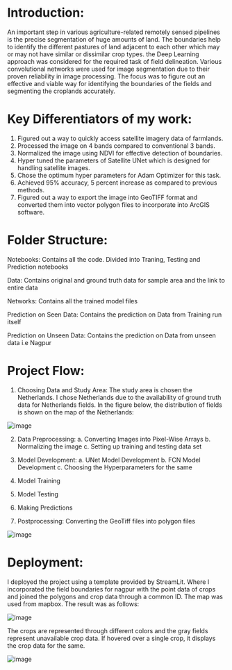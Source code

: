 # Introduction:
An important step in various agriculture-related remotely sensed pipelines is the precise segmentation of huge amounts of land. The boundaries help to identify the different pastures of land adjacent to each other which may or may not have similar or dissimilar crop types. the Deep Learning approach was considered for the required task of field delineation. Various convolutional networks were used for image segmentation due to their proven reliability in image processing. The focus was to figure out an effective and viable way for identifying the boundaries of the fields and segmenting the croplands accurately.

# Key Differentiators of my work: 
1.	Figured out a way to quickly access satellite imagery data of farmlands.
2.	Processed the image on 4 bands compared to conventional 3 bands.
3.	Normalized the image using NDVI for effective detection of boundaries.
4.	Hyper tuned the parameters of Satellite UNet which is designed for handling satellite images.
5.	Chose the optimum hyper parameters for Adam Optimizer for this task.
6.	Achieved 95% accuracy, 5 percent increase as compared to previous methods.
7.	Figured out a way to export the image into GeoTIFF format and converted them into vector polygon files to incorporate into ArcGIS software.

# Folder Structure:

Notebooks: Contains all the code. Divided into Traning, Testing and Prediction notebooks

Data: Contains original and ground truth data for sample area and the link to entire data

Networks: Contains all the trained model files

Prediction on Seen Data: Contains the prediction on Data from Training run itself

Prediction on Unseen Data: Contains the prediction on Data from unseen data i.e Nagpur

# Project Flow:
 1.	Choosing Data and Study Area:
The study area is chosen the Netherlands. I chose Netherlands due to the availability of ground truth data for Netherlands fields. In the figure below, the distribution of fields is shown on the map of the Netherlands:


![image](https://user-images.githubusercontent.com/87564754/213633900-fc4db49f-29b4-483a-a28e-9f465ebca837.png)


2.	Data Preprocessing:
a.	Converting Images into Pixel-Wise Arrays
b.	Normalizing the image
c.	Setting up training and testing data set

3.	Model Development:
a.	UNet Model Development
b.	FCN Model Development
c.	Choosing the Hyperparameters for the same

4.	Model Training

5.	Model Testing

6.	Making Predictions

7.	Postprocessing: Converting the GeoTiff files into polygon files

![image](https://user-images.githubusercontent.com/87564754/213633866-adf41d47-0e0a-41bb-bd36-03b2db04fb9b.png)


# Deployment:
I deployed the project using a template provided by StreamLit. Where I incorporated the field boundaries for nagpur with the point data of crops and joined the polygons and crop data through a common ID. The map was used from mapbox. The result was as follows:

![image](https://user-images.githubusercontent.com/87564754/213633025-8920f209-b0f1-4744-a918-cfdd55e121c1.png)
 
 
The crops are represented through different colors and the gray fields represent unavailable crop data.
If hovered over a single crop, it displays the crop data for the same.

![image](https://user-images.githubusercontent.com/87564754/213633779-4af3c8c3-d845-43b8-8911-f7108483baf9.png)
